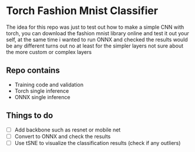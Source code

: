 # Torch Fashion Mnist Classifier
The idea for this repo was just to test out how to make a simple CNN with torch, you can download the fashion mnist library online and test it out your self, at the same time i wanted to run ONNX and checked the results would be any different turns out no at least for the simpler layers not sure about the more custom or complex layers

## Repo contains
- Training code and validation
- Torch single inference
- ONNX single inference

## Things to do
- [ ] Add backbone such as resnet or mobile net
- [ ] Convert to ONNX and check the results
- [ ] Use tSNE to visualize the classification results (check if any outliers)